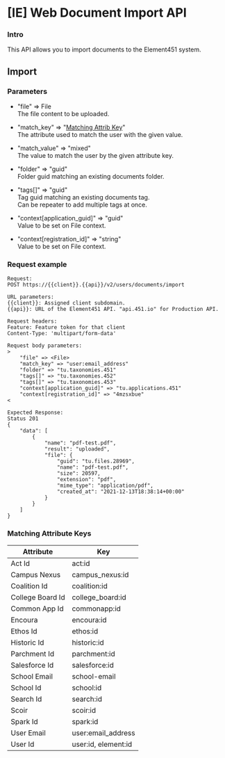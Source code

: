 # [IE] Web Document Import API

### Intro
This API allows you to import documents to the Element451 system.

## Import
### Parameters
- "file" => File  
The file content to be uploaded.

- "match_key" => "[Matching Attrib Key](#matching-attribute-keys)"  
The attribute used to match the user with the given value.

- "match_value" => "mixed"  
The value to match the user by the given attribute key.

- "folder" => "guid"  
Folder guid matching an existing documents folder.

- "tags[]" => "guid"  
Tag guid matching an existing documents tag.  
Can be repeater to add multiple tags at once.

- "context[application_guid]" => "guid"  
Value to be set on File context.

- "context[registration_id]" => "string"  
Value to be set on File context.

### Request example
```
Request:
POST https://{{client}}.{{api}}/v2/users/documents/import

URL parameters:
{{client}}: Assigned client subdomain.
{{api}}: URL of the Element451 API. "api.451.io" for Production API.

Request headers:
Feature: Feature token for that client
Content-Type: 'multipart/form-data'

Request body parameters:
>
    "file" => <File>
    "match_key" => "user:email_address"
    "folder" => "tu.taxonomies.451"
    "tags[]" => "tu.taxonomies.452"
    "tags[]" => "tu.taxonomies.453"
    "context[application_guid]" => "tu.applications.451"
    "context[registration_id]" => "4mzsxbue"
<

Expected Response:
Status 201
{
    "data": [
        {
            "name": "pdf-test.pdf",
            "result": "uploaded",
            "file": {
                "guid": "tu.files.28969",
                "name": "pdf-test.pdf",
                "size": 20597,
                "extension": "pdf",
                "mime_type": "application/pdf",
                "created_at": "2021-12-13T18:38:14+00:00"
            }
        }
    ]
}
```

### Matching Attribute Keys

| Attribute | Key |
| ----------- | ----------- |
| Act Id | act:id |
| Campus Nexus | campus_nexus:id |
| Coalition Id | coalition:id |
| College Board Id | college_board:id |
| Common App Id | commonapp:id |
| Encoura | encoura:id |
| Ethos Id | ethos:id |
| Historic Id | historic:id |
| Parchment Id | parchment:id |
| Salesforce Id | salesforce:id|
| School Email | school-email |
| School Id | school:id |
| Search Id | search:id |
| Scoir | scoir:id |
| Spark Id | spark:id |
| User Email | user:email_address |
| User Id | user:id, element:id |

